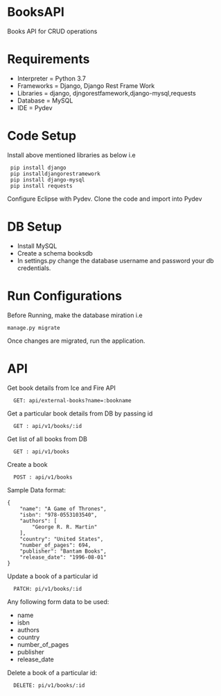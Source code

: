 # BooksAPI
Books API for CRUD operations

# Requirements

 - Interpreter = Python 3.7  
 - Frameworks = Django, Django Rest Frame  Work 
 - Libraries = django, djngorestfamework,django-mysql,requests 
 - Database = MySQL
 - IDE = Pydev

  
# Code Setup
  Install above mentioned libraries as below i.e

     pip install django
     pip installdjangorestramework
     pip install django-mysql
     pip install requests

  Configure Eclipse with Pydev.
  Clone the code and import into Pydev
  
 # DB Setup

 - Install MySQL 
 - Create a schema booksdb    
 - In settings.py change the database username and password your db credentials.

   
 # Run Configurations
  Before Running, make the database miration  i.e 

    manage.py migrate 

  
  Once changes are migrated, run the application.
  
  
  # API
  
  Get book details from Ice and Fire API

      GET: api/external-books?name=:bookname

  
  Get a particular book details from DB by passing id

      GET : api/v1/books/:id

  
  Get list of all books from DB

      GET : api/v1/books

  
  Create a book

      POST : api/v1/books

  Sample Data format:

    {
        "name": "A Game of Thrones",
        "isbn": "978-0553103540",
        "authors": [
            "George R. R. Martin"
        ],
        "country": "United States",
        "number_of_pages": 694,
        "publisher": "Bantam Books",
        "release_date": "1996-08-01"
    }

  
  Update a book of a particular id

      PATCH: pi/v1/books/:id

    
  Any following form data to be used:
       

 - name
 - isbn
 - authors
 - country
 - number_of_pages
 - publisher
 - release_date

        
  Delete a book of a particular id:

      DELETE: pi/v1/books/:id
